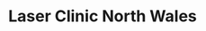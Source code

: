 ---
title: "Laser Clinic North Wales"
url: /porthaethwy-menai-bridge/laser-clinic-north-wales/
shop: beauty
---